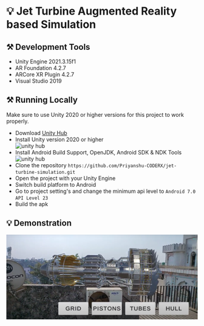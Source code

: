 # 💡 Jet Turbine Augmented Reality based Simulation

## ⚒️ Development Tools
* Unity Engine 2021.3.15f1
* AR Foundation 4.2.7
* ARCore XR Plugin 4.2.7
* Visual Studio 2019

## ⚒️ Running Locally
Make sure to use Unity 2020 or higher versions for this project to work properly.
* Download [Unity Hub](https://unity3d.com/get-unity/download "Unity Hub")
* Install Unity version 2020 or higher<br>
<img alt="unity hub" width="500px" src="https://i.postimg.cc/tyf4TqW9/ss1.jpg" ></img>
* Install Android Build Support, OpenJDK, Android SDK & NDK Tools
<img alt="unity hub" width="500px" src="https://i.postimg.cc/YCDybnBV/ss2.jpg" ></img>
* Clone the repository `https://github.com/Priyanshu-CODERX/jet-turbine-simulation.git`
* Open the project with your Unity Engine
* Switch build platform to Android
* Go to project setting's and change the minimum api level to `Android 7.0 API Level 23`
* Build the apk

## 💡 Demonstration
[![Demo Video](./images/demo.png)](https://youtu.be/Jv98qx1Iqqg)